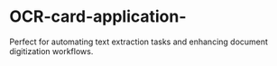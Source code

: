 # OCR-card-application-
Perfect for automating text extraction tasks and enhancing document digitization workflows.
